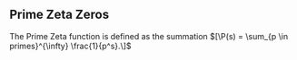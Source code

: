 ## Prime Zeta Zeros
The Prime Zeta function is defined as the summation
$[\P(s) = \sum_{p \in primes}^{\infty} \frac{1}{p^s}.\]$

